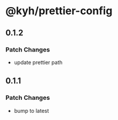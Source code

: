# @kyh/prettier-config

## 0.1.2

### Patch Changes

- update prettier path

## 0.1.1

### Patch Changes

- bump to latest
